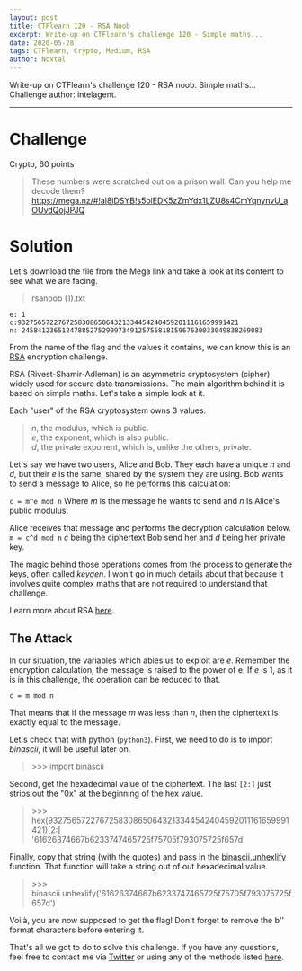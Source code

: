 ```yaml
---
layout: post
title: CTFlearn 120 - RSA Noob
excerpt: Write-up on CTFlearn's challenge 120 - Simple maths...
date: 2020-05-28
tags: CTFlearn, Crypto, Medium, RSA
author: Noxtal
---
```


 Write-up on CTFlearn's challenge 120 - RSA noob. Simple maths...
 Challenge author: intelagent.

-----

# Challenge
Crypto, 60 points
> These numbers were scratched out on a prison wall. Can you help me decode them? https://mega.nz/#!al8iDSYB!s5olEDK5zZmYdx1LZU8s4CmYqnynvU_aOUvdQojJPJQ

# Solution
Let's download the file from the Mega link and take a look at its content to see what we are facing.

> rsanoob (1).txt
```
e: 1
c:9327565722767258308650643213344542404592011161659991421
n: 245841236512478852752909734912575581815967630033049838269083
```

From the name of the flag and the values it contains, we can know this is an [RSA](https://en.wikipedia.org/wiki/RSA_(cryptosystem)) encryption challenge.

RSA (Rivest-Shamir-Adleman) is an asymmetric cryptosystem (cipher) widely used for secure data transmissions. The main algorithm behind it is based on simple maths. Let's take a simple look at it.

Each "user" of the RSA cryptosystem owns 3 values. 

> *n*, the modulus, which is public.<br/>
> *e*, the exponent, which is also public.<br/>
> *d*, the private exponent, which is, unlike the others, private.

Let's say we have two users, Alice and Bob. They each have a unique *n* and *d*, but their *e* is the same, shared by the system they are using. Bob wants to send a message to Alice, so he performs this calculation:

`c = m^e mod n`
Where *m* is the message he wants to send and *n* is Alice's public modulus. 

Alice receives that message and performs the decryption calculation below.
`m = c^d mod n`
*c* being the ciphertext Bob send her and *d* being her private key.

The magic behind those operations comes from the process to generate the keys, often called *keygen*. I won't go in much details about that because it involves quite complex maths that are not required to understand that challenge.

Learn more about RSA [here](https://en.wikipedia.org/wiki/RSA_(cryptosystem)#Operation).

## The Attack
In our situation, the variables which ables us to exploit are *e*. Remember the encryption calculation, the message is raised to the power of e. If *e* is 1, as it is in this challenge, the operation can be reduced to that.

`c = m mod n`

That means that if the message *m* was less than *n*, then the ciphertext is exactly equal to the message.

Let's check that with python (`python3`).
First, we need to do is to import *binascii*, it will be useful later on.
> \>\>\> import binascii<br/>

Second, get the hexadecimal value of the ciphertext. The last `[2:]` just strips out the "0x" at the beginning of the hex value.
> \>\>\> hex(9327565722767258308650643213344542404592011161659991421)[2:]<br/>
> '61626374667b6233747465725f75705f793075725f657d'<br/>

Finally, copy that string (with the quotes) and pass in the [binascii.unhexlify](https://docs.python.org/3.8/library/binascii.html) function. That function will take a string out of out hexadecimal value.
> \>\>\> binascii.unhexlify('61626374667b6233747465725f75705f793075725f657d')<br/>

Voilà, you are now supposed to get the flag! Don't forget to remove the b'' format characters before entering it.

That's all we got to do to solve this challenge. If you have any questions, feel free to contact me via [Twitter](https://twitter.com/noxtal_) or using any of the methods listed [here](https://writeups.noxtal.com/#/pages/about).